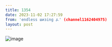 ```yaml
---
title: 1354
date: 2023-11-02 17:27:59
from: 'endless шизing ⍼' (channel1162404975)
layout: post
---
```


![image](photos/photo_189@02-11-2023_17-27-59.jpg)



